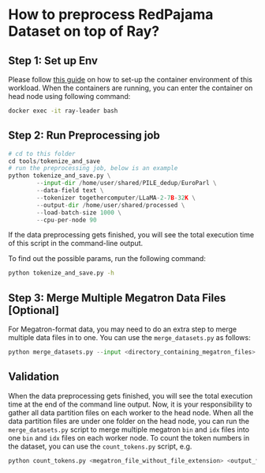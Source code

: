 # How to preprocess RedPajama Dataset on top of Ray?

## Step 1: Set up Env
Please follow [this guide](../workload_in_containers/README.md) on how to set-up the container environment of this workload. When the containers are running, you can enter the container on head node using following command:
```bash  
docker exec -it ray-leader bash 
```

## Step 2: Run Preprocessing job 
```python 
# cd to this folder
cd tools/tokenize_and_save
# run the preprocessing job, below is an example
python tokenize_and_save.py \
        --input-dir /home/user/shared/PILE_dedup/EuroParl \
        --data-field text \
        --tokenizer togethercomputer/LLaMA-2-7B-32K \
        --output-dir /home/user/shared/processed \
        --load-batch-size 1000 \
        --cpu-per-node 90
```
If the data preprocessing gets finished, you will see the total execution time of this script in the command-line output. 

To find out the possible params, run the following command:
```bash
python tokenize_and_save.py -h
```

## Step 3: Merge Multiple Megatron Data Files [Optional]
For Megatron-format data, you may need to do an extra step to merge multiple data files in to one. You can use the `merge_datasets.py` as follows:

```python
python merge_datasets.py --input <directory_containing_megatron_files> --output-prefix <output_file_name_without_file_extensions>
``` 

## Validation
When the data preprocessing gets finished, you will see the total execution time at the end of the command line output. Now, it is your responsibility to gather all data partition files on each worker to the head node. When all the data partition files are under one folder on the head node, you can run the `merge_datasets.py` script to merge multiple megatron `bin` and `idx` files into one `bin` and `idx` files on each worker node. To count the token numbers in the dataset, you can use the `count_tokens.py` script, e.g.
```python
python count_tokens.py <megatron_file_without_file_extension> <output_file_containing_the_token_number_per_row>
```







